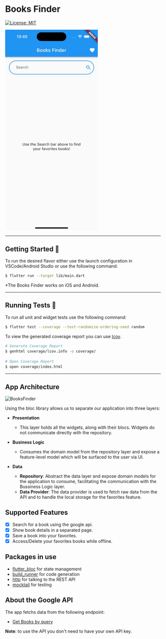 # Books Finder 

[![License: MIT][license_badge]][license_link]

<img src="https://github.com/leonardocaracho/books_finder/blob/main/.github/images/books_finder.gif?raw=true" alt="BooksFinder" width=300 height=auto>

---

## Getting Started 🚀

To run the desired flavor either use the launch configuration in VSCode/Android Studio or use the following command:

```sh
$ flutter run --target lib/main.dart
```

\*The Books Finder works on iOS and Android.

---

## Running Tests 🧪

To run all unit and widget tests use the following command:

```sh
$ flutter test --coverage --test-randomize-ordering-seed random
```

To view the generated coverage report you can use [lcov](https://github.com/linux-test-project/lcov).

```sh
# Generate Coverage Report
$ genhtml coverage/lcov.info -o coverage/

# Open Coverage Report
$ open coverage/index.html
```

---

## App Architecture

<img src="https://bloclibrary.dev/assets/bloc_architecture_full.png" alt="BooksFinder" width=500 height=auto>

Using the bloc library allows us to separate our application into three layers:

* **Presentation**
    - This layer holds all the widgets, along with their blocs.
Widgets do not communicate directly with the repository.

* **Business Logic**
    - Consumes the domain model from the repository layer and expose a feature-level model which will be surfaced to the user via UI.
  
* **Data**
    - **Repository**: Abstract the data layer and expose domain models for the application to consume, facilitating the communication with the Bussiness Logic layer.
    - **Data Provider**: The data provider is used to fetch raw data from the API and to handle the local storage for the favorites feature.

## Supported Features

- [x] Search for a book using the google api.
- [x] Show book details in a separated page.
- [x] Save a book into your favorites.
- [x] Access/Delete your favorites books while offline.

## Packages in use

- [flutter_bloc](https://pub.dev/packages/flutter_bloc) for state management
- [build_runner](https://pub.dev/packages/build_runner) for code generation
- [http](https://pub.dev/packages/http) for talking to the REST API
- [mocktail](https://pub.dev/packages/mocktail) for testing

## About the Google API

The app fetchs data from the following endpoint:

- [Get Books by query](https://www.googleapis.com/books/v1/volumes?q=dune)

**Note**: to use the API you don't need to have your own API key.

[license_badge]: https://img.shields.io/badge/license-MIT-blue.svg
[license_link]: https://opensource.org/licenses/MIT